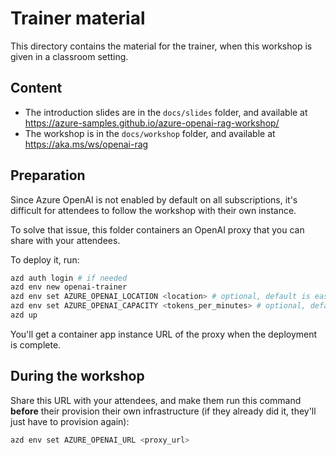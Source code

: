 # Trainer material

This directory contains the material for the trainer, when this workshop is given in a classroom setting.

## Content

- The introduction slides are in the `docs/slides` folder, and available at https://azure-samples.github.io/azure-openai-rag-workshop/
- The workshop is in the `docs/workshop` folder, and available at https://aka.ms/ws/openai-rag

## Preparation

Since Azure OpenAI is not enabled by default on all subscriptions, it's difficult for attendees to follow the workshop with their own instance.

To solve that issue, this folder containers an OpenAI proxy that you can share with your attendees.

To deploy it, run:

```bash
azd auth login # if needed
azd env new openai-trainer
azd env set AZURE_OPENAI_LOCATION <location> # optional, default is eastus2
azd env set AZURE_OPENAI_CAPACITY <tokens_per_minutes> # optional, default is 300
azd up
```

You'll get a container app instance URL of the proxy when the deployment is complete.

## During the workshop

Share this URL with your attendees, and make them run this command **before** their provision their own infrastructure (if they already did it, they'll just have to provision again):

```bash
azd env set AZURE_OPENAI_URL <proxy_url>
```
